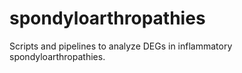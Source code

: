 # spondyloarthropathies
Scripts and pipelines to analyze DEGs in inflammatory spondyloarthropathies.
